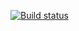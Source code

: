 [![Build status](https://ci.appveyor.com/api/projects/status/fiqctjrggon4qsti?svg=true)](https://ci.appveyor.com/project/Toni133/order)